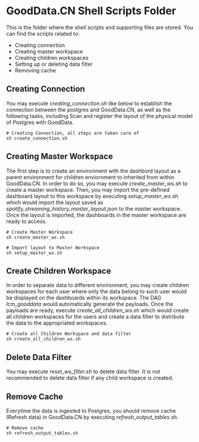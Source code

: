 # GoodData.CN Shell Scripts Folder
This is the folder where the shell scripts and supporting files are stored. You can find the scripts related to:
<ul>
	<li>Creating connection</li>
	<li>Creating master workspace</li>
	<li>Creating children workspaces</li>
	<li>Setting up or deleting data filter</li>
	<li>Removing cache</li>
</ul>

## Creating Connection
You may execute <i>creating_connection.sh</i> like below to establish the connection between the postgres and GoodData.CN, as well as the following tasks, including Scan and register the layout of the physical model of Postgres with GoodData. 

```
# Creating Connection, all steps are taken care of
sh create_connection.sh
```

## Creating Master Workspace
The first step is to create an environment with the dashbord layout as a parent environment for children enviornment to inherited from within GoodData.CN. In order to do so, you may execute <i>create_master_ws.sh</i> to create a master workspace. Then, you may import the pre-defined dashboard layout to this workspace by executing <i>setup_master_ws.sh</i> which would import the layout saved as <i>spotify_streaming_history_master_layout.json</i> to the master workspace. Once the layout is imported, the dashboards in the master workspace are ready to access. 

```
# Create Master Workspace
sh create_master_ws.sh

# Import layout to Master Workspace
sh setup_master_ws.sh
```

## Create Children Workspace
In order to separate data to different environment, you may create children workspaces for each user where only the data belong to such user would be displayed on the dashboards within its workspace. The DAG <i>lcm_gooddata</i> would automatically generate the payloads. Once the payloads are ready, execute <i>create_all_children_ws.sh</i> which would create all children workspaces for the users and create a data filter to distribute the data to the appropriated workspaces.

```
# Create all Children Workspace and data filter
sh create_all_children_ws.sh
```

## Delete Data Filter
You may execute <i>reset_ws_filter.sh</i> to delete data filter. It is not recommended to delete data filter if any child workspace is created.

## Remove Cache
Everytime the data is ingested to Postgres, you should remove cache (Refresh data) in GoodData.CN by executing <i>refresh_output_tables.sh</i>.

```
# Remove cache
sh refresh_output_tables.sh
```